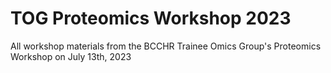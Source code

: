 # TOG Proteomics Workshop 2023

All workshop materials from the BCCHR Trainee Omics Group's Proteomics Workshop on July 13th, 2023
